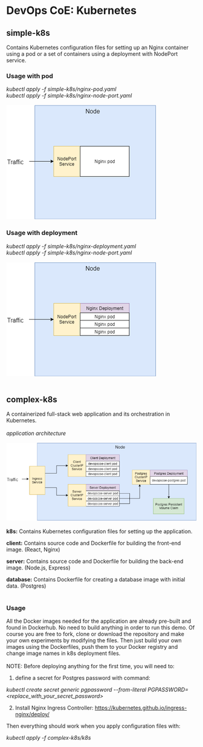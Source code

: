 # DevOps CoE: Kubernetes

## simple-k8s
Contains Kubernetes configuration files for setting up an Nginx container using a pod or a set of containers using a deployment with NodePort service.

### Usage with pod
*kubectl apply -f simple-k8s/nginx-pod.yaml*<br/>
*kubectl apply -f simple-k8s/nginx-node-port.yaml*
<br/>
<br/>
![simple-diagram1](nodeport-pod.png)

### Usage with deployment
*kubectl apply -f simple-k8s/nginx-deployment.yaml*<br/>
*kubectl apply -f simple-k8s/nginx-node-port.yaml*
<br/>
<br/>
![simple-diagram2](nodeport-deployment.png)
<br/><br/>
## complex-k8s
A containerized full-stack web application and its orchestration in Kubernetes.
<br/><br/>
*application architecture*<br/><br/>
![complex-diagram](complex-diagram.png)
<br/><br/>
__k8s:__
Contains Kubernetes configuration files for setting up the application.

__client:__
Contains source code and Dockerfile for building the front-end image. (React, Nginx)

__server:__
Contains source code and Dockerfile for building the back-end image. (Node.js, Express)

__database:__
Contains Dockerfile for creating a database image with initial data. (Postgres)
<br/><br/>
### Usage
All the Docker images needed for the application are already pre-built and found in Dockerhub. No need to build anything in order to run this demo. Of course you are free to fork, clone or download the repository and make your own experiments by modifying the files. Then just build your own images using the Dockerfiles, push them to your Docker registry and change image names in k8s deployment files.
<br/><br/>
NOTE: Before deploying anything for the first time, you will need to:

1. define a secret for Postgres password with command:

*kubectl create secret generic pgpassword --from-literal PGPASSWORD=<replace_with_your_secret_password>*

2. Install Nginx Ingress Controller: https://kubernetes.github.io/ingress-nginx/deploy/

Then everything should work when you apply configuration files with:

*kubectl apply -f complex-k8s/k8s*
